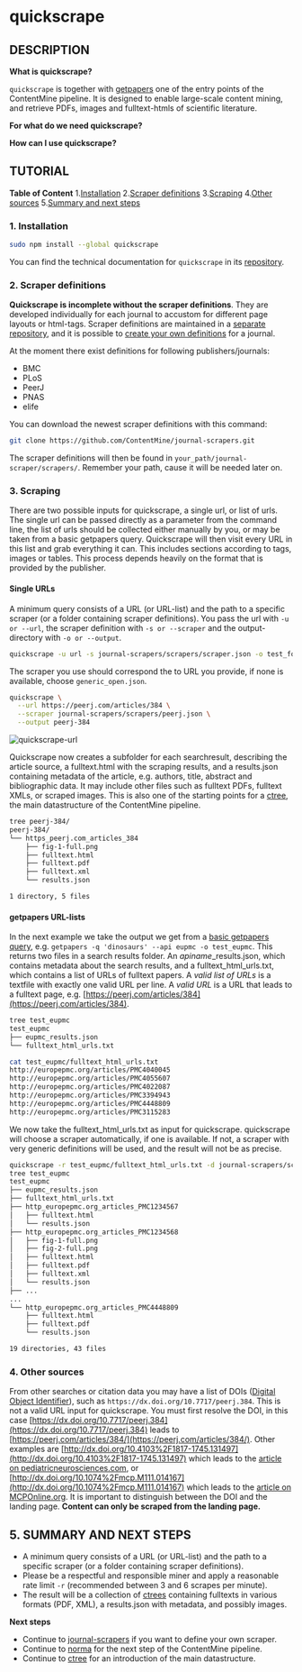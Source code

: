 # quickscrape

## DESCRIPTION
**What is quickscrape?**

`quickscrape` is together with [getpapers](../getpapers/README.md) one of the entry points of the ContentMine pipeline. It is designed to enable large-scale content mining, and retrieve PDFs, images and fulltext-htmls of scientific literature.

**For what do we need quickscrape?**

**How can I use quickscrape?**

## TUTORIAL
**Table of Content**
1.[Installation](#installation)
2.[Scraper definitions](#scraper-definitions)
3.[Scraping](#scraping)
4.[Other sources](#other-sources)
5.[Summary and next steps](#summary-and-next-steps)

### 1. Installation

```bash
sudo npm install --global quickscrape
```

You can find the technical documentation for `quickscrape` in its [repository](https://github.com/ContentMine/quickscrape).

### 2. Scraper definitions

**Quickscrape is incomplete without the scraper definitions**. They are developed individually for each journal to accustom for different page layouts or html-tags. Scraper definitions are maintained in a [separate repository](https://github.com/ContentMine/journal-scrapers.git), and it is possible to [create your own definitions](../journal-scrapers/README.md) for a journal.

At the moment there exist definitions for following publishers/journals:
* BMC
* PLoS
* PeerJ
* PNAS
* elife

You can download the newest scraper definitions with this command:
```bash
git clone https://github.com/ContentMine/journal-scrapers.git
```
The scraper definitions will then be found in `your_path/journal-scraper/scrapers/`. Remember your path, cause it will be needed later on. 

### 3. Scraping

There are two possible inputs for quickscrape, a single url, or list of urls. The single url can be passed directly as a parameter from the command line, the list of urls should be collected either manually by you, or may be taken from a basic getpapers query. Quickscrape will then visit every URL in this list and grab everything it can. This includes sections according to tags, images or tables. This process depends heavily on the format that is provided by the publisher. 

#### Single URLs

A minimum query consists of a URL (or URL-list) and the path to a specific scraper (or a folder containing scraper definitions). You pass the url with `-u or --url`, the scraper definition with `-s or --scraper` and the output-directory with `-o or --output`.

```bash
quickscrape -u url -s journal-scrapers/scrapers/scraper.json -o test_folder
```

The scraper you use should correspond the to URL you provide, if none is available, choose `generic_open.json`.

```bash
quickscrape \
  --url https://peerj.com/articles/384 \
  --scraper journal-scrapers/scrapers/peerj.json \
  --output peerj-384
```

![quickscrape-url](../assets/images/software/quickscrape/quickscrape-url.png)

Quickscrape now creates a subfolder for each searchresult, describing the article source, a fulltext.html with the scraping results, and a results.json containing metadata of the article, e.g. authors, title, abstract and bibliographic data. It may include other files such as fulltext PDFs, fulltext XMLs, or scraped images.  This is also one of the starting points for a [ctree](../ctree/README.md), the main datastructure of the ContentMine pipeline.

```bash
tree peerj-384/
peerj-384/
└── https_peerj.com_articles_384
    ├── fig-1-full.png
    ├── fulltext.html
    ├── fulltext.pdf
    ├── fulltext.xml
    └── results.json

1 directory, 5 files
```

#### getpapers URL-lists

In the next example we take the output we get from a [basic getpapers query](../getpapers/README.md#construct-a-simple-query_and-compare-results), e.g. `getpapers -q 'dinosaurs' --api eupmc -o test_eupmc`. This returns two files in a search results folder. An *apiname*_results.json, which contains metadata about the search results, and a fulltext_html_urls.txt, which contains a list of URLs of fulltext papers. A *valid list of URLs* is a textfile with exactly one valid URL per line. A *valid URL* is a URL that leads to a fulltext page, e.g. [https://peerj.com/articles/384](https://peerj.com/articles/384). 

```bash
tree test_eupmc
test_eupmc
├── eupmc_results.json
└── fulltext_html_urls.txt

cat test_eupmc/fulltext_html_urls.txt 
http://europepmc.org/articles/PMC4040045
http://europepmc.org/articles/PMC4055607
http://europepmc.org/articles/PMC4022087
http://europepmc.org/articles/PMC3394943
http://europepmc.org/articles/PMC4448809
http://europepmc.org/articles/PMC3115283
```

We now take the fulltext_html_urls.txt as input for quickscrape. quickscrape will choose a scraper automatically, if one is available. If not, a scraper with very generic definitions will be used, and the result will not be as precise.

```bash
quickscrape -r test_eupmc/fulltext_html_urls.txt -d journal-scrapers/scrapers/ -o test_eupmc
tree test_eupmc
test_eupmc
├── eupmc_results.json
├── fulltext_html_urls.txt
├── http_europepmc.org_articles_PMC1234567
│   ├── fulltext.html
│   └── results.json
├── http_europepmc.org_articles_PMC1234568
│   ├── fig-1-full.png
│   ├── fig-2-full.png
│   ├── fulltext.html
│   ├── fulltext.pdf
│   ├── fulltext.xml
│   └── results.json
├── ...
...
└── http_europepmc.org_articles_PMC4448809
    ├── fulltext.html
    ├── fulltext.pdf
    └── results.json

19 directories, 43 files

```

### 4. Other sources
From other searches or citation data you may have a list of DOIs ([Digital Object Identifier](https://en.wikipedia.org/wiki/Digital_object_identifier)), such as `https://dx.doi.org/10.7717/peerj.384`. This is not a valid URL input for quickscrape. You must first resolve the DOI, in this case [https://dx.doi.org/10.7717/peerj.384](https://dx.doi.org/10.7717/peerj.384) leads to [https://peerj.com/articles/384/](https://peerj.com/articles/384/). Other examples are [http://dx.doi.org/10.4103%2F1817-1745.131497](http://dx.doi.org/10.4103%2F1817-1745.131497) which leads to the [article on pediatricneurosciences.com](http://www.pediatricneurosciences.com/article.asp?issn=1817-1745;year=2014;volume=9;issue=1;spage=79;epage=81;aulast=Vitaliti), or [http://dx.doi.org/10.1074%2Fmcp.M111.014167](http://dx.doi.org/10.1074%2Fmcp.M111.014167) which leads to the [article on MCPOnline.org](http://www.mcponline.org/content/11/7/M111.014167). It is important to distinguish between the DOI and the landing page. **Content can only be scraped from the landing page.**

## 5. SUMMARY AND NEXT STEPS
* A minimum query consists of a URL (or URL-list) and the path to a specific scraper (or a folder containing scraper definitions).
* Please be a respectful and responsible miner and apply a reasonable rate limit `-r` (recommended between 3 and 6 scrapes per minute).
* The result will be a collection of [ctrees](../ctree/README.md) containing fulltexts in various formats (PDF, XML), a results.json with metadata, and possibly images.

**Next steps**
* Continue to [journal-scrapers](../journal-scrapers/README.md) if you want to define your own scraper.
* Continue to [norma](../norma/README.md) for the next step of the ContentMine pipeline.
* Continue to [ctree](../ctree/README.md) for an introduction of the main datastructure.
